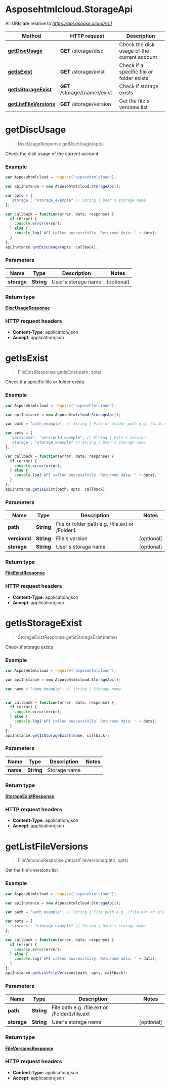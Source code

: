 # Asposehtmlcloud.StorageApi

All URIs are relative to *https://api.aspose.cloud/v1.1*

Method | HTTP request | Description
------------- | ------------- | -------------
[**getDiscUsage**](StorageApi.md#getDiscUsage) | **GET** /storage/disc | Check the disk usage of the current account 
[**getIsExist**](StorageApi.md#getIsExist) | **GET** /storage/exist | Check if a specific file or folder exists
[**getIsStorageExist**](StorageApi.md#getIsStorageExist) | **GET** /storage/{name}/exist | Check if storage exists 
[**getListFileVersions**](StorageApi.md#getListFileVersions) | **GET** /storage/version | Get the file&#39;s versions list 


<a name="getDiscUsage"></a>
# **getDiscUsage**
> DiscUsageResponse getDiscUsage(opts)

Check the disk usage of the current account 

### Example
```javascript
var Asposehtmlcloud = require('asposehtmlcloud');

var apiInstance = new Asposehtmlcloud.StorageApi();

var opts = { 
  'storage': "storage_example" // String | User's storage name
};

var callback = function(error, data, response) {
  if (error) {
    console.error(error);
  } else {
    console.log('API called successfully. Returned data: ' + data);
  }
};
apiInstance.getDiscUsage(opts, callback);
```

### Parameters

Name | Type | Description  | Notes
------------- | ------------- | ------------- | -------------
 **storage** | **String**| User&#39;s storage name | [optional] 

### Return type

[**DiscUsageResponse**](DiscUsageResponse.md)


### HTTP request headers

 - **Content-Type**: application/json
 - **Accept**: application/json

<a name="getIsExist"></a>
# **getIsExist**
> FileExistResponse getIsExist(path, opts)

Check if a specific file or folder exists

### Example
```javascript
var Asposehtmlcloud = require('asposehtmlcloud');

var apiInstance = new Asposehtmlcloud.StorageApi();

var path = "path_example"; // String | File or folder path e.g. /file.ext or /Folder1

var opts = { 
  'versionId': "versionId_example", // String | File's version
  'storage': "storage_example" // String | User's storage name
};

var callback = function(error, data, response) {
  if (error) {
    console.error(error);
  } else {
    console.log('API called successfully. Returned data: ' + data);
  }
};
apiInstance.getIsExist(path, opts, callback);
```

### Parameters

Name | Type | Description  | Notes
------------- | ------------- | ------------- | -------------
 **path** | **String**| File or folder path e.g. /file.ext or /Folder1 | 
 **versionId** | **String**| File&#39;s version | [optional] 
 **storage** | **String**| User&#39;s storage name | [optional] 

### Return type

[**FileExistResponse**](FileExistResponse.md)


### HTTP request headers

 - **Content-Type**: application/json
 - **Accept**: application/json

<a name="getIsStorageExist"></a>
# **getIsStorageExist**
> StorageExistResponse getIsStorageExist(name)

Check if storage exists 

### Example
```javascript
var Asposehtmlcloud = require('asposehtmlcloud');

var apiInstance = new Asposehtmlcloud.StorageApi();

var name = "name_example"; // String | Storage name


var callback = function(error, data, response) {
  if (error) {
    console.error(error);
  } else {
    console.log('API called successfully. Returned data: ' + data);
  }
};
apiInstance.getIsStorageExist(name, callback);
```

### Parameters

Name | Type | Description  | Notes
------------- | ------------- | ------------- | -------------
 **name** | **String**| Storage name | 

### Return type

[**StorageExistResponse**](StorageExistResponse.md)


### HTTP request headers

 - **Content-Type**: application/json
 - **Accept**: application/json

<a name="getListFileVersions"></a>
# **getListFileVersions**
> FileVersionsResponse getListFileVersions(path, opts)

Get the file&#39;s versions list 

### Example
```javascript
var Asposehtmlcloud = require('asposehtmlcloud');

var apiInstance = new Asposehtmlcloud.StorageApi();

var path = "path_example"; // String | File path e.g. /file.ext or /Folder1/file.ext

var opts = { 
  'storage': "storage_example" // String | User's storage name
};

var callback = function(error, data, response) {
  if (error) {
    console.error(error);
  } else {
    console.log('API called successfully. Returned data: ' + data);
  }
};
apiInstance.getListFileVersions(path, opts, callback);
```

### Parameters

Name | Type | Description  | Notes
------------- | ------------- | ------------- | -------------
 **path** | **String**| File path e.g. /file.ext or /Folder1/file.ext | 
 **storage** | **String**| User&#39;s storage name | [optional] 

### Return type

[**FileVersionsResponse**](FileVersionsResponse.md)


### HTTP request headers

 - **Content-Type**: application/json
 - **Accept**: application/json


